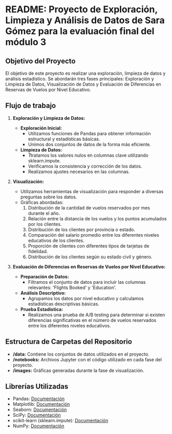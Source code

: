 # README: Proyecto de Exploración, Limpieza y Análisis de Datos de Sara Gómez para la evaluación final del módulo 3

## Objetivo del Proyecto
El objetivo de este proyecto es realizar una exploración, limpieza de datos y análisis estadístico. Se abordarán tres fases principales: Exploración y Limpieza de Datos, Visualización de Datos y Evaluación de Diferencias en Reservas de Vuelos por Nivel Educativo.

## Flujo de trabajo
1. **Exploración y Limpieza de Datos:**
   - **Exploración Inicial:**
     - Utilizamos funciones de Pandas para obtener información estructural y estadísticas básicas.
     - Unimos dos conjuntos de datos de la forma más eficiente.
   - **Limpieza de Datos:**
     - Ttratamos los valores nulos en columnas clave utilizando sklearn.impute.
     - Verificamos la consistencia y corrección de los datos.
     - Realizamos ajustes necesarios en las columnas.

2. **Visualización:**
   - Utilizamos herramientas de visualización para responder a diversas preguntas sobre los datos.
   - Gráficas abordadas:
     1. Distribución de la cantidad de vuelos reservados por mes durante el año.
     2. Relación entre la distancia de los vuelos y los puntos acumulados por los clientes.
     3. Distribución de los clientes por provincia o estado.
     4. Comparación del salario promedio entre los diferentes niveles educativos de los clientes.
     5. Proporción de clientes con diferentes tipos de tarjetas de fidelidad.
     6. Distribución de los clientes según su estado civil y género.

3. **Evaluación de Diferencias en Reservas de Vuelos por Nivel Educativo:**
   - **Preparación de Datos:**
     - Filtramos el conjunto de datos para incluir las columnas relevantes: 'Flights Booked' y 'Education'.
   - **Análisis Descriptivo:**
     - Agrupamos los datos por nivel educativo y calculamos estadísticas descriptivas básicas.
   - **Prueba Estadística:**
     - Realizamos una prueba de A/B testing para determinar si existen diferencias significativas en el número de vuelos reservados entre los diferentes niveles educativos.

## Estructura de Carpetas del Repositorio
- **/data:** Contiene los conjuntos de datos utilizados en el proyecto.
- **/notebooks:** Archivos Jupyter con el código utilizado en cada fase del proyecto.
- **/images:** Gráficas generadas durante la fase de visualización.

## Librerías Utilizadas
- Pandas: [Documentación](https://pandas.pydata.org/pandas-docs/stable/index.html)
- Matplotlib: [Documentación](https://matplotlib.org/stable/contents.html)
- Seaborn: [Documentación](https://seaborn.pydata.org/)
- SciPy: [Documentación](https://docs.scipy.org/doc/)
- scikit-learn (sklearn.impute): [Documentación](https://scikit-learn.org/stable/modules/impute.html)
- NumPy: [Documentación](https://numpy.org/doc/stable/)